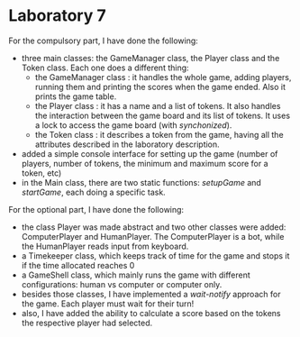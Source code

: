 <h1>Laboratory 7</h1>

For the compulsory part, I have done the following:
<ul>
    <li>three main classes: the GameManager class, the Player class and the Token class. Each one does a different thing:
        <ul>
            <li>the GameManager class : it handles the whole game, adding players, running them and printing the scores when the game ended. Also it prints the game table.</li>
            <li>the Player class : it has a name and a list of tokens. It also handles the interaction between the game board and its list of tokens. It uses a lock to access the game board (with <em>synchonized</em>).</li>
            <li>the Token class : it describes a token from the game, having all the attributes described in the laboratory description.</li>
        </ul>
    </li>
    <li>added a simple console interface for setting up the game (number of players, number of tokens, the minimum and maximum score for a token, etc)</li>
    <li>in the Main class, there are two static functions: <em>setupGame</em> and <em>startGame</em>, each doing a specific task.</li>
</ul>

For the optional part, I have done the following:
<ul>
    <li>the class Player was made abstract and two other classes were added: ComputerPlayer and HumanPlayer. The ComputerPlayer is a bot, while the HumanPlayer reads input from keyboard.</li>
    <li>a Timekeeper class, which keeps track of time for the game and stops it if the time allocated reaches 0</li>
    <li>a GameShell class, which mainly runs the game with different configurations: human vs computer or computer only.</li>
    <li>besides those classes, I have implemented a <em>wait-notify</em> approach for the game. Each player must wait for their turn!</li>
    <li>also, I have added the ability to calculate a score based on the tokens the respective player had selected.</li>
</ul>